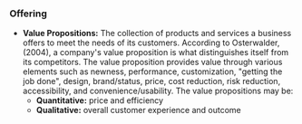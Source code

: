 ### Offering

- **Value Propositions:** The collection of products and services a business offers to meet the needs of its customers. According to Osterwalder, (2004), a company's value proposition is what distinguishes itself from its competitors. The value proposition provides value through various elements such as newness, performance, customization, "getting the job done", design, brand/status, price, cost reduction, risk reduction, accessibility, and convenience/usability. The value propositions may be:
  - **Quantitative:** price and efficiency
  - **Qualitative:** overall customer experience and outcome
